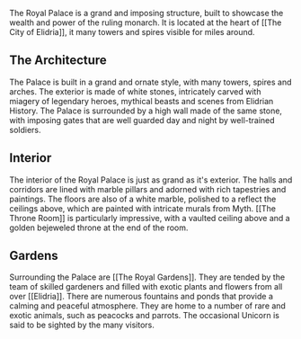 The Royal Palace is a grand and imposing structure, built to showcase the wealth and power of the ruling monarch. It is located at the heart of [[The City of Elidria]], it many towers and spires visible for miles around.
## The Architecture
The Palace is built in a grand and ornate style, with many towers, spires and arches. The exterior is made of white stones, intricately carved with miagery of legendary heroes, mythical beasts and scenes from Elidrian History. The Palace is surrounded by a high wall made of the same stone, with imposing gates that are well guarded day and night by well-trained soldiers.
## Interior
The interior of the Royal Palace is just as grand as it's exterior. The halls and corridors are lined with marble pillars and adorned with rich tapestries and paintings. The floors are also of a white marble, polished to a reflect the ceilings above, which are painted with intricate murals from Myth. [[The Throne Room]] is particularly impressive, with a vaulted ceiling above and a golden bejeweled throne at the end of the room.
## Gardens
Surrounding the Palace are [[The Royal Gardens]]. They are tended by the team of skilled gardeners and filled with exotic plants and flowers from all over [[Elidria]]. There are numerous fountains and ponds that provide a calming and peaceful atmosphere. They are home to a number of rare and exotic animals, such as peacocks and parrots. The occasional Unicorn is said to be sighted by the many visitors.